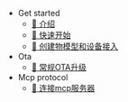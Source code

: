 - Get started
  - [:bookmark_tabs: 介绍](README.md)
  - [:bookmark: 快速开始](get_started/quick_start.md#快速开始)
  - [:bookmark_tabs: 创建物模型和设备接入](get_started/create_thingsmodel.md#创建物模型和设备接入)
- Ota 
  - [:bookmark_tabs: 常规OTA升级](ota/common.md#普通OTA升级)
- Mcp protocol
  - [:bookmark_tabs: 连接mcp服务器](mcp/connect_mcpServer.md#连接mcp服务器)


